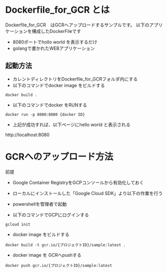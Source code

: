 
# Dockerfile_for_GCR とは

Dockerfile_for_GCR　はGCRへアップロードするサンプルです。
以下のアプリケーションを構成したDockerFileです

- 8080ポートでhollo world を表示するだけ
- golangで書かれたWEBアプリケーション

## 起動方法

- カレントディレクトリをDockerfile_for_GCRフォルダ内にする
- 以下のコマンドでdocker image をビルドする

```
docker build . 
```

- 以下のコマンドでdocker をRUNする

```
docker run -p 8080:8080 {docker ID}
```

- 上記が成功すれば、以下ページにhello world と表示される

http://localhost:8080

# GCRへのアップロード方法
前提

- Google Container RegistryをGCPコンソールから有効化しておく
- ローカルにインストールした「Google Cloud SDK」より以下の作業を行う

- powershellを管理者で起動
- 以下のコマンドでGCPにログインする

```
gcloud init
```

- docker image をビルドする
```
docker build -t gcr.io/{プロジェクトID}/sample:latest .
```

- docker image を GCRへpushする

```
docker push gcr.io/{プロジェクトID}/sample:latest
```